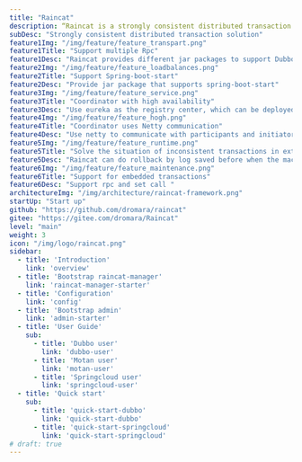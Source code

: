 ```yaml
---
title: "Raincat"
description: “Raincat is a strongly consistent distributed transaction framework based on a two-phase commit + local transaction compensation mechanism.Seamlessly support Dubbo,Motan,Springcloud and other RPC frameworks for distributed transactions.”
subDesc: "Strongly consistent distributed transaction solution"
feature1Img: "/img/feature/feature_transpart.png"
feature1Title: "Support multiple Rpc"
feature1Desc: "Raincat provides different jar packages to support Dubbo, Springcloud, and Motan"
feature2Img: "/img/feature/feature_loadbalances.png"
feature2Title: "Support Spring-boot-start"
feature2Desc: "Provide jar package that supports spring-boot-start"
feature3Img: "/img/feature/feature_service.png"
feature3Title: "Coordinator with high availability"
feature3Desc: "Use eureka as the registry center, which can be deployed in clusters to achieve high availability, and use redis cluster to store transaction data in a distributed manner "
feature4Img: "/img/feature/feature_hogh.png"
feature4Title: "Coordinator uses Netty communication"
feature4Desc: "Use netty to communicate with participants and initiators over long connections"
feature5Img: "/img/feature/feature_runtime.png"
feature5Title: "Solve the situation of inconsistent transactions in extreme cases"
feature5Desc: "Raincat can do rollback by log saved before when the machine down. "
feature6Img: "/img/feature/feature_maintenance.png"
feature6Title: "Support for embedded transactions"
feature6Desc: "Support rpc and set call "
architectureImg: "/img/architecture/raincat-framework.png"
startUp: "Start up"
github: "https://github.com/dromara/raincat"
gitee: "https://gitee.com/dromara/Raincat"
level: "main"
weight: 3
icon: "/img/logo/raincat.png"
sidebar:
  - title: 'Introduction'  	
    link: 'overview'
  - title: 'Bootstrap raincat-manager'  	
    link: 'raincat-manager-starter'
  - title: 'Configuration'  	
    link: 'config'
  - title: 'Bootstrap admin'  	
    link: 'admin-starter'
  - title: 'User Guide'  	
    sub:
      - title: 'Dubbo user'  	
        link: 'dubbo-user'
      - title: 'Motan user'  	
        link: 'motan-user'
      - title: 'Springcloud user'  	
        link: 'springcloud-user'
  - title: 'Quick start'  	
    sub:
      - title: 'quick-start-dubbo'  	
        link: 'quick-start-dubbo'
      - title: 'quick-start-springcloud'  	
        link: 'quick-start-springcloud'
# draft: true
---
```


